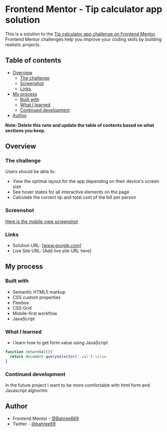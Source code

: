 # Frontend Mentor - Tip calculator app solution

This is a solution to the [Tip calculator app challenge on Frontend Mentor](https://www.frontendmentor.io/challenges/tip-calculator-app-ugJNGbJUX). Frontend Mentor challenges help you improve your coding skills by building realistic projects.

## Table of contents

- [Overview](#overview)
  - [The challenge](#the-challenge)
  - [Screenshot](#screenshot)
  - [Links](#links)
- [My process](#my-process)
  - [Built with](#built-with)
  - [What I learned](#what-i-learned)
  - [Continued development](#continued-development)
- [Author](#author)

**Note: Delete this note and update the table of contents based on what sections you keep.**

## Overview

### The challenge

Users should be able to:

- View the optimal layout for the app depending on their device's screen size
- See hover states for all interactive elements on the page
- Calculate the correct tip and total cost of the bill per person

### Screenshot

[Here is the mobile view screenshot](./screenshot/mobile-view.png)

### Links

- Solution URL: [www.google.com]
- Live Site URL: [Add live site URL here]

## My process

### Built with

- Semantic HTML5 markup
- CSS custom properties
- Flexbox
- CSS Grid
- Mobile-first workflow
- JavaScript

### What I learned

- I learn how to get form value using JavaScript

```js
function returnVal(){
  return document.querySelector('.val').value
}
```

### Continued development

In the future project I want to be more comfortable with html form and Javascript alghoritm

## Author

<!-- - Website - [Add your name here](https://www.your-site.com) -->
- Frontend Mentor - [@Bahree669](https://www.frontendmentor.io/profile/Bahree669)
- Twitter - [@bahree69](https://twitter.com/bahree69)